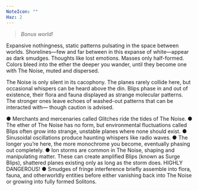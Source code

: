 ```yaml
---
NoteIcon: ""
Haz: 2
---
```

> *Bonus world!*

Expansive nothingness, static patterns pulsating in the space between worlds. Shorelines—few and far between in this expanse of white—appear as dark smudges. Thoughts like lost emotions. Masses only half-formed. Colors bleed into the ether the deeper you wander, until they become one with The Noise, muted and dispersed.

The Noise is only silent in its cacophony. The planes rarely collide here, but occasional whispers can be heard above the din. Blips phase in and out of existence, their flora and fauna displayed as strange molecular patterns. The stronger ones leave echoes of washed-out patterns that can be interacted with— though caution is advised.

● Merchants and mercenaries called Glitches ride the tides of The Noise.
● The ether of The Noise has no form, but environmental fluctuations called Blips often grow into strange, unstable planes where none should exist.
● Sinusoidal oscillations produce haunting whispers like radio waves.
● The longer you’re here, the more monochrome you become, eventually phasing out completely.
● Ion storms are common in The Noise, shaping and manipulating matter. These can create amplified Blips (known as Surge Blips), shattered planes existing only as long as the storm does. HIGHLY DANGEROUS!
● Smudges of fringe interference briefly assemble into flora, fauna, and otherworldly entities before either vanishing back into The Noise or growing into fully formed Solitons.